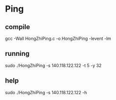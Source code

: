 # Ping
## compile

gcc -Wall HongZhiPing.c -o HongZhiPing -levent -lm

## running

sudo ./HongZhiPing -s 140.118.122.122 -t 5 -y 32

## help

sudo ./HongZhiPing -s 140.118.122.122 -h